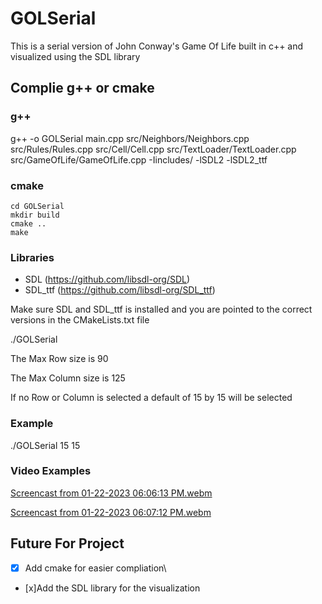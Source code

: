 # GOLSerial
This is a serial version of John Conway's Game Of Life built in c++ and visualized using the SDL library

## Complie g++ or cmake
### g++
g++ -o GOLSerial main.cpp src/Neighbors/Neighbors.cpp src/Rules/Rules.cpp src/Cell/Cell.cpp src/TextLoader/TextLoader.cpp src/GameOfLife/GameOfLife.cpp -Iincludes/ -lSDL2 -lSDL2_ttf

### cmake
```
cd GOLSerial
mkdir build
cmake ..
make
```
### Libraries

* SDL (https://github.com/libsdl-org/SDL)
* SDL_ttf (https://github.com/libsdl-org/SDL_ttf)

Make sure SDL and SDL_ttf is installed and you are pointed to the correct versions in the CMakeLists.txt file

./GOLSerial <rowSize> <columnSize>

The Max Row size is 90

The Max Column size is 125

If no Row or Column is selected a default of 15 by 15 will be selected

### Example
./GOLSerial 15 15

### Video Examples
[Screencast from 01-22-2023 06:06:13 PM.webm](https://user-images.githubusercontent.com/29786223/213950922-74ff39d7-dcbf-4307-92c1-27aa3f86774e.webm)

[Screencast from 01-22-2023 06:07:12 PM.webm](https://user-images.githubusercontent.com/29786223/213950938-453813fe-3225-40a5-b5b6-9c1f4ecb56d4.webm)

## Future For Project 
- [x] Add cmake for easier compliation\
- [x]Add the SDL library for the visualization 

